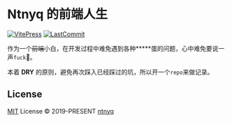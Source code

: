 # Ntnyq 的前端人生

[![VitePress](https://img.shields.io/badge/powered--by-vitepress-green.svg)](https://vitepress.vuejs.org/)
[![LastCommit](https://img.shields.io/github/last-commit/ntnyq/fe-life.svg)](https://github.com/ntnyq/fe-life)

作为一个<del>前端</del>小白，在开发过程中难免遇到各种**\***蛋的问题，心中难免要说一声`fuck`🐶。

本着 **DRY** 的原则，避免再次踩入已经踩过的坑，所以开一个`repo`来做记录。

## License

[MIT](./LICENSE) License © 2019-PRESENT [ntnyq](https://github.com/ntnyq)
